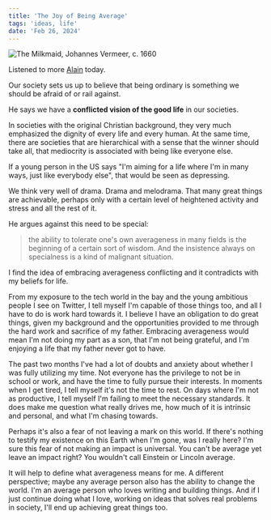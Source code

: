 ```yaml
---
title: 'The Joy of Being Average'
tags: 'ideas, life'
date: 'Feb 26, 2024'
---
```


![The Milkmaid, Johannes Vermeer, c. 1660](/images/milkmaid.jpeg)

Listened to more [Alain](https://www.youtube.com/watch?v=FMnkCoSN3t0) today.

Our society sets us up to believe that being ordinary is something we should be afraid of or rail against.

He says we have a **conflicted vision of the good life** in our societies.

In societies with the original Christian background, they very much emphasized the dignity of every life and every human. At the same time, there are societies that are hierarchical with a sense that the winner should take all, that mediocrity is associated with being like everyone else.

If a young person in the US says "I'm aiming for a life where I'm in many ways, just like everybody else", that would be seen as depressing.

We think very well of drama. Drama and melodrama. That many great things are achievable, perhaps only with a certain level of heightened activity and stress and all the rest of it.

He argues against this need to be special:

> the ability to tolerate one's own averageness in many fields is the beginning of a certain sort of wisdom. And the insistence always on specialness is a kind of malignant situation.

I find the idea of embracing averageness conflicting and it contradicts with my beliefs for life.

From my exposure to the tech world in the bay and the young ambitious people I see on Twitter, I tell myself I'm capable of those things too, and all I have to do is work hard towards it. I believe I have an obligation to do great things, given my background and the opportunities provided to me through the hard work and sacrifice of my father. Embracing averageness would mean I'm not doing my part as a son, that I'm not being grateful, and I'm enjoying a life that my father never got to have.

The past two months I've had a lot of doubts and anxiety about whether I was fully utilizing my time. Not everyone has the privilege to not be in school or work, and have the time to fully pursue their interests. In moments when I get tired, I tell myself it's not the time to rest. On days where I'm not as productive, I tell myself I'm failing to meet the necessary standards. It does make me question what really drives me, how much of it is intrinsic and personal, and what I'm chasing towards.

Perhaps it's also a fear of not leaving a mark on this world. If there's nothing to testify my existence on this Earth when I'm gone, was I really here? I'm sure this fear of not making an impact is universal. You can't be average yet leave an impact right? You wouldn't call Einstein or Lincoln average.

It will help to define what averageness means for me. A different perspective; maybe any average person also has the ability to change the world. I'm an average person who loves writing and building things. And if I just continue doing what I love, working on ideas that solves real problems in society, I'll end up achieving great things too.

